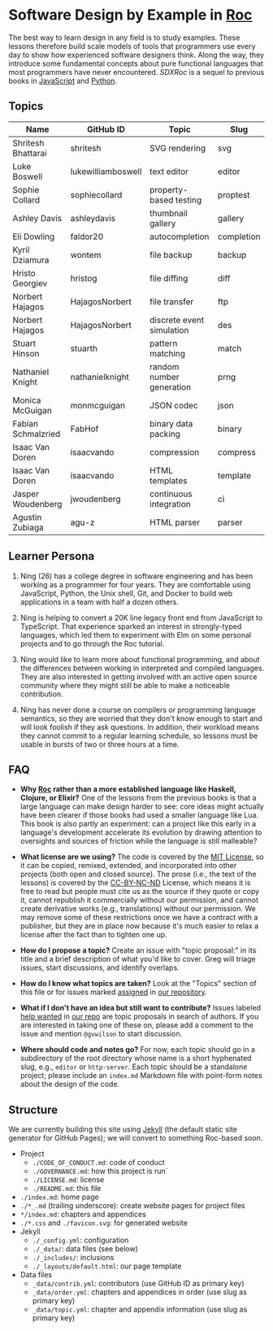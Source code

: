 # Software Design by Example in [Roc][roc]

The best way to learn design in any field is to study examples.
These lessons therefore build scale models of tools that programmers use every day
to show how experienced software designers think.
Along the way,
they introduce some fundamental concepts about pure functional languages
that most programmers have never encountered.
*SDXRoc* is a sequel to previous books in [JavaScript][sdxjs] and [Python][sdxpy].

## Topics

| Name               | GitHub ID          | Topic                     | Slug       |
| ------------------ | ------------------ | ------------------------- | ---------- |
| Shritesh Bhattarai | shritesh           | SVG rendering             | svg        |
| Luke Boswell       | lukewilliamboswell | text editor               | editor     |
| Sophie Collard     | sophiecollard      | property-based testing    | proptest   |
| Ashley Davis       | ashleydavis        | thumbnail gallery         | gallery    |
| Eli Dowling        | faldor20           | autocompletion            | completion |
| Kyril Dziamura     | wontem             | file backup               | backup     |
| Hristo Georgiev    | hristog            | file diffing              | diff       |
| Norbert Hajagos    | HajagosNorbert     | file transfer             | ftp        |
| Norbert Hajagos    | HajagosNorbert     | discrete event simulation | des        |
| Stuart Hinson      | stuarth            | pattern matching          | match      |
| Nathaniel Knight   | nathanielknight    | random number generation  | prng       |
| Monica McGuigan    | monmcguigan        | JSON codec                | json       |
| Fabian Schmalzried | FabHof             | binary data packing       | binary     |
| Isaac Van Doren    | isaacvando         | compression               | compress   |
| Isaac Van Doren    | isaacvando         | HTML templates            | template   |
| Jasper Woudenberg  | jwoudenberg        | continuous integration    | ci         |
| Agustin Zubiaga    | agu-z              | HTML parser               | parser     |

## Learner Persona

1.  Ning (26) has a college degree in software engineering
    and has been working as a programmer for four years.
    They are comfortable using JavaScript, Python, the Unix shell, Git, and Docker
    to build web applications
    in a team with half a dozen others.

2.  Ning is helping to convert a 20K line legacy front end from JavaScript to TypeScript.
    That experience sparked an interest in strongly-typed languages,
    which led them to experiment with Elm on some personal projects
    and to go through the Roc tutorial.

3.  Ning would like to learn more about functional programming,
    and about the differences between working in interpreted and compiled languages.
    They are also interested in getting involved with an active open source community
    where they might still be able to make a noticeable contribution.

4.  Ning has never done a course on compilers or programming language semantics,
    so they are worried that they don't know enough to start
    and will look foolish if they ask questions.
    In addition,
    their workload means they cannot commit to a regular learning schedule,
    so lessons must be usable in bursts of two or three hours at a time.

## FAQ

-   **Why [Roc][roc] rather than a more established language like Haskell, Clojure, or Elixir?**
    One of the lessons from the previous books is that
    a large language can make design harder to see:
    core ideas might actually have been clearer
    if those books had used a smaller language like Lua.
    This book is also partly an experiment:
    can a project like this early in a language's development
    accelerate its evolution
    by drawing attention to oversights and sources of friction
    while the language is still malleable?

-   **What license are we using?**
    The code is covered by the [MIT License][mit-license],
    so it can be copied, remixed, extended, and incorporated into other projects
    (both open and closed source).
    The prose (i.e., the text of the lessons) is covered by
    the [CC-BY-NC-ND][cc-by-nc-nd] License,
    which means it is free to read
    but people must cite us as the source if they quote or copy it,
    cannot republish it commercially without our permission,
    and cannot create derivative works (e.g., translations) without our permission.
    We may remove some of these restrictions once we have a contract with a publisher,
    but they are in place now because it's much easier to relax a license after the fact
    than to tighten one up.

-   **How do I propose a topic?**
    Create an issue with "topic proposal:" in its title
    and a brief description of what you'd like to cover.
    Greg will triage issues, start discussions, and identify overlaps.

-   **How do I know what topics are taken?**
    Look at the "Topics" section of this file
    or for issues marked [assigned][assigned] in [our repository][repo].

-   **What if I don't have an idea but still want to contribute?**
    Issues labeled [help wanted][help-wanted] in [our repo][repo]
    are topic proposals in search of authors.
    If you are interested in taking one of these on,
    please add a comment to the issue and mention `@gvwilson` to start discussion.

-   **Where should code and notes go?**
    For now,
    each topic should go in a subdirectory of the root directory
    whose name is a short hyphenated slug,
    e.g., `editor` or `http-server`.
    Each topic should be a standalone project;
    please include an `index.md` Markdown file
    with point-form notes about the design of the code.

## Structure

We are currently building this site using [Jekyll][jekyll]
(the default static site generator for GitHub Pages);
we will convert to something Roc-based soon.

-   Project
    -   `./CODE_OF_CONDUCT.md`: code of conduct
    -   `./GOVERNANCE.md`: how this project is run`
    -   `./LICENSE.md`: license
    -   `./README.md`: this file
-   `./index.md`: home page
-   `./*_.md` (trailing underscore): create website pages for project files
-   `*/index.md`: chapters and appendices
-   `./*.css` and `./favicon.svg`: for generated website
-   Jekyll
    -   `./_config.yml`: configuration
    -   `./_data/`: data files (see below)
    -   `./_includes/`: inclusions
    -   `./_layouts/default.html`: our page template
-   Data files
    -   `_data/contrib.yml`: contributors (use GitHub ID as primary key)
    -   `_data/order.yml`: chapters and appendices in order (use slug as primary key)
    -   `_data/topic.yml`: chapter and appendix information (use slug as primary key)

[assigned]: https://github.com/roc-lang/book-of-examples/labels/assigned
[cc-by-nc-nd]: https://creativecommons.org/licenses/by-nc-nd/4.0/legalcode
[help-wanted]: https://github.com/roc-lang/book-of-examples/labels/help-wanted
[jekyll]: https://jekyllrb.com/
[mit-license]: https://opensource.org/license/MIT
[repo]: https://github.com/roc-lang/book-of-examples
[roc]: https://www.roc-lang.org/
[sdxjs]: https://third-bit.com/sdxjs/
[sdxpy]: https://third-bit.com/sdxpy/
